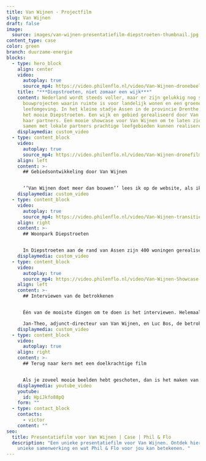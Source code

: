 ```yaml
---
title: Van Wijnen - Projectfilm
slug: Van Wijnen
draft: false
image:
  source: images/van-wijnen-presentatiefilm-diepstroeten-thumbnail.jpg
content_type: case
color: green
branch: duurzame-energie
blocks:
  - type: hero_block
    align: center
    video:
      autoplay: true
      source_mp4: https://video.philenflo.nl/video/Van-Wijnen-dronebeelden-woonwijk-Phil-en-Flo.mp4
    title: "***Diepstroeten, niet zomaar een wijk***"
    content: Nederland wordt steeds voller, maar er zijn gelukkig nog steeds
      bouwprojecten waarin ruimte is voor landelijk wonen en een groene
      leefomgeving. In het kleine stadje Assen in de provincie Drenthe vinden we
      het mooie Diepstroeten. Een wijk en gebied gerealiseerd door Van Wijnen en
      haar partners. Een mooie showcase voor Van Wijnen om te laten zien hoe zij
      samen met lokale partners prachtige leefgebieden kunnen realiseren.
    displaymedia: custom_video
  - type: content_block
    video:
      autoplay: true
      source_mp4: https://video.philenflo.nl/video/Van-Wijnen-dronefilm%20fietsen-Philenflo.mp4
    align: left
    content: >-
      ## Gebiedsontwikkeling door Van Wijnen


      ‘’Van Wijnen doet meer dan bouwen’’ lees ik op de website, als ik mij inlees voor een nieuwe filmopdracht. Maar wat is dat dan? Tijdens een creatieve sessie waarin we alle ideeën voor de film doorspreken vertellen Kiki en Mark mij vol trots over hoe Van Wijnen naast het bouwen van woningen ook op andere manieren een maatschappelijke bijdrage levert. Denk aan het materiaalgebruik bij de bouw, het realiseren van groene leefomgevingen, het ondersteunen van lokale initiatieven en het spelen van een prominente rol in het terugbrengen van de CO2 uitstoot. Het sleutelwoord in deze is ‘’samenwerking’’. Met een inspirerende [presentatiefilm](https://www.philenflo.nl/oplossingen/video-laten-maken/) mogen we de nieuwbouwwijk Diepstroeten in beeld brengen.
    displaymedia: custom_video
  - type: content_block
    video:
      autoplay: true
      source_mp4: https://video.philenflo.nl/video/Van-Wijnen-transitie-Phil-en-Flo.mp4
    align: right
    content: >-
      ## Woonpark Diepstroeten


      In Diepstroeten aan de rand van Assen zijn 400 woningen gerealiseerd. Genoeg ruimte en keuze uit plekken om te filmen dus. Met een prachtig groene omgeving rondom, maar ook binnen de wijk, is er een mooie balans in de film tussen groen en bakstenen. Door slim gebruik te maken van drone shots die we zowel in het najaar als voorjaar gefilmd hebben, zie je een deel van de wijkontwikkeling terug. Door het samenspel tussen close-up beelden op de grond en [dronebeelden](https://www.philenflo.nl/drone-video-laten-maken/) vanuit de lucht kunnen we de wijk en haar unieke aspecten op verschillende manieren weergeven. Dit helpt een totaalbeeld te creëren.
    displaymedia: custom_video
  - type: content_block
    video:
      autoplay: true
      source_mp4: https://video.philenflo.nl/video/Van-Wijnen-Showcase-Peter_en_Jannie-lopen-Philenflo.mp4
    align: left
    content: >-
      ## Interviewen van de betrokkenen


      Één van de mooiste dingen om te doen is het interviewen. Helemaal als de gesprekspartners zoals Luc en Jan-Theo enthousiast zijn over hun samenwerking.

      Jan-Theo, adjunct-directeur van Van Wijnen, en Luc Bos, de betrokken stedenbouwkundige weten veel details over de wijk te benoemen en vertellen hoe hun samenwerking deuren opent en doelen realiseert. Om ook het woonaspect in de film terug te laten komen, interviewen we twee nieuwe bewoners, Jannie & Peter. Want de bewoners zelf kunnen natuurlijk het beste aangeven in hoeverre woonpark Diepstroeten geslaagd is.
    displaymedia: custom_video
  - type: content_block
    video:
      autoplay: true
    align: right
    content: >-
      ## Terug naar kern met een doelkrachtige film


      Als je zoveel mooie beelden hebt geschoten, dan is het maken van keuzes het moeilijkst. Welke stukken in de interviews en de beelden geven jouw boodschap het beste weer? Onze ervaren editors gaan al het materiaal bij langs en maken een nauwkeurige selectie. We raden altijd aan om films kort en krachtig te houden, met als streven één minuut. Afhankelijk van je doelgroep kan dit natuurlijk ook langer zijn, zoals bijvoorbeeld in deze presentatiefilm. Indien je je film op social media wilt inzetten, dan is ondertiteling echt een must. Dus ook voor deze film maakten we Nederlandse ondertiteling op maat. Benieuwd naar het resultaat? Bekijk de film & laat ons weten wat je er van vindt!
    displaymedia: youtube_video
    youtube:
      id: HpiJkfo88pQ
    form: ""
  - type: contact_block
    contacts:
      - victor
    content: ""
seo:
  title: Presentatiefilm voor Van Wijnen | Case | Phil & Flo
  description: "Een unieke presentatiefilm voor Van Wijnen. Ontdek hier deze
    unieke samenwerking en wat Phil & Flo voor jou kan betekenen. "
---
```

